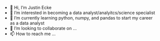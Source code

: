 - 👋 Hi, I’m Justin Ecke
- 👀 I’m interested in becoming a data analyst/analyitcs/science specialist
- 🌱 I’m currently learning python, numpy, and pandas to start my career as a data analyst
- 💞️ I’m looking to collaborate on ...
- 📫 How to reach me ...

<!---
jpecke/jpecke is a ✨ special ✨ repository because its `README.md` (this file) appears on your GitHub profile.
You can click the Preview link to take a look at your changes.
--->
